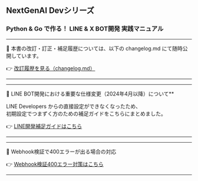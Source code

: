 ## NextGenAI Devシリーズ
### Python & Go で作る！ LINE & X BOT開発 実践マニュアル
---

📘 本書の改訂・訂正・補足履歴については、以下の changelog.md にて随時公開しています。

👉 [改訂履歴を見る（changelog.md）](./changelog.md)

---
---

📘 LINE BOT開発における重要な仕様変更（2024年4月以降）について**

LINE Developers からの直接設定ができなくなったため、  
初期設定でつまずく方のための補足ガイドをこちらにまとめました。

👉 [LINE開発補足ガイドはこちら](./line_developer.md)

---
---

📘 Webhook検証で400エラーが出る場合の対応

👉 [Webhook検証400エラー対策はこちら](./line_webhook_fix.md)

---
